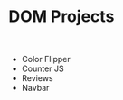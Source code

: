 <h1>DOM Projects</h1> <br>
<ul>
  <li>Color Flipper</li>
  <li>Counter JS</li>
  <li>Reviews</li>
  <li>Navbar</li>
</ul>
 

 
